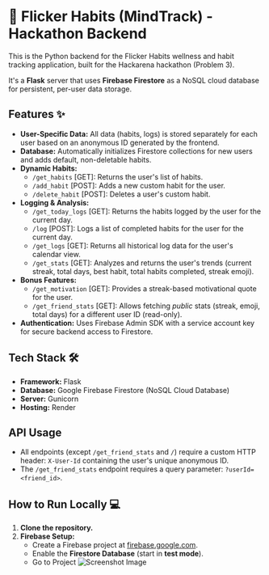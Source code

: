 # 🚀 Flicker Habits (MindTrack) - Hackathon Backend

This is the Python backend for the Flicker Habits wellness and habit tracking application, built for the Hackarena hackathon (Problem 3).

It's a **Flask** server that uses **Firebase Firestore** as a NoSQL cloud database for persistent, per-user data storage.

## Features ✨

* **User-Specific Data:** All data (habits, logs) is stored separately for each user based on an anonymous ID generated by the frontend.
* **Database:** Automatically initializes Firestore collections for new users and adds default, non-deletable habits.
* **Dynamic Habits:**
    * `/get_habits` [GET]: Returns the user's list of habits.
    * `/add_habit` [POST]: Adds a new custom habit for the user.
    * `/delete_habit` [POST]: Deletes a user's custom habit.
* **Logging & Analysis:**
    * `/get_today_logs` [GET]: Returns the habits logged by the user for the current day.
    * `/log` [POST]: Logs a list of completed habits for the user for the current day.
    * `/get_logs` [GET]: Returns all historical log data for the user's calendar view.
    * `/get_stats` [GET]: Analyzes and returns the user's trends (current streak, total days, best habit, total habits completed, streak emoji).
* **Bonus Features:**
    * `/get_motivation` [GET]: Provides a streak-based motivational quote for the user.
    * `/get_friend_stats` [GET]: Allows fetching *public* stats (streak, emoji, total days) for a different user ID (read-only).
* **Authentication:** Uses Firebase Admin SDK with a service account key for secure backend access to Firestore.

## Tech Stack 🛠️

* **Framework:** Flask
* **Database:** Google Firebase Firestore (NoSQL Cloud Database)
* **Server:** Gunicorn
* **Hosting:** Render

## API Usage

* All endpoints (except `/get_friend_stats` and `/`) require a custom HTTP header: `X-User-Id` containing the user's unique anonymous ID.
* The `/get_friend_stats` endpoint requires a query parameter: `?userId=<friend_id>`.

## How to Run Locally 💻

1.  **Clone the repository.**
2.  **Firebase Setup:**
    * Create a Firebase project at [firebase.google.com](https://firebase.google.com/).
    * Enable the **Firestore Database** (start in **test mode**).
    * Go to Project
![Screenshot Image](/img/screenshot-2025-10-26_13-58-25.png)
